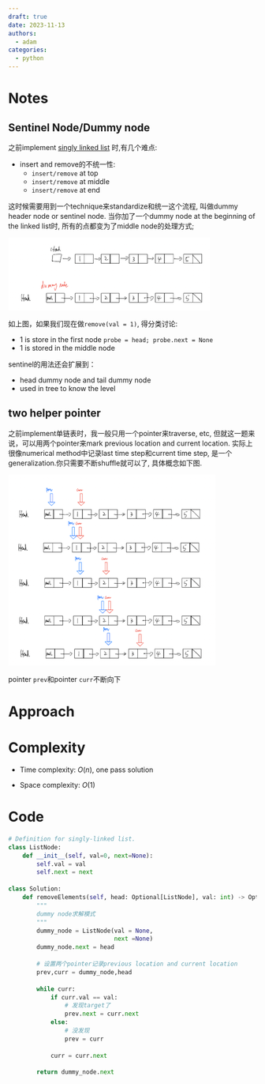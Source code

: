 ```yaml
---
draft: true
date: 2023-11-13
authors:
  - adam
categories:
  - python
---
```


# Notes
## Sentinel Node/Dummy node
<!-- Describe your approach to solving the problem. -->
之前implement [singly linked list](/data%20structure%20implementaion/linked_list/SLinkedList.py) 时,有几个难点:
- insert and remove的不统一性:
  - `insert/remove` at top
  - `insert/remove` at middle
  - `insert/remove` at end

这时候需要用到一个technique来standardize和统一这个流程, 叫做dummy header node or sentinel node. 当你加了一个dummy node at the beginning of the linked list时, 所有的点都变为了middle node的处理方式;

![](./fig1.png)

如上图，如果我们现在做`remove(val = 1)`, 得分类讨论:
- 1 is store in the first node `probe = head; probe.next = None`
- 1 is stored in the middle node

sentinel的用法还会扩展到：
- head dummy node and tail dummy node
- used in tree to know the level


## two helper pointer
之前implement单链表时，我一般只用一个pointer来traverse, etc, 但就这一题来说，可以用两个pointer来mark previous location and current location. 实际上很像numerical method中记录last time step和current time step, 是一个generalization.你只需要不断shuffle就可以了, 具体概念如下图.

![](./fig2.png)

pointer `prev`和pointer `curr`不断向下

# Approach

# Complexity
- Time complexity: $O(n)$, one pass solution
<!-- Add your time complexity here, e.g. $$O(n)$$ -->

- Space complexity: $O(1)$
<!-- Add your space complexity here, e.g. $$O(n)$$ -->

# Code
```python
# Definition for singly-linked list.
class ListNode:
    def __init__(self, val=0, next=None):
        self.val = val
        self.next = next

class Solution:
    def removeElements(self, head: Optional[ListNode], val: int) -> Optional[ListNode]:
        """
        dummy node求解模式
        """
        dummy_node = ListNode(val = None,
                              next =None)
        dummy_node.next = head
        
        # 设置两个pointer记录previous location and current location
        prev,curr = dummy_node,head

        while curr:
            if curr.val == val:
                # 发现target了
                prev.next = curr.next
            else:
                # 没发现
                prev = curr
            
            curr = curr.next
            
        return dummy_node.next
```